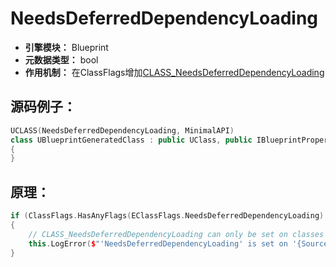 # NeedsDeferredDependencyLoading

- **引擎模块：** Blueprint
- **元数据类型：** bool
- **作用机制：** 在ClassFlags增加[CLASS_NeedsDeferredDependencyLoading](../../../Flags/EClassFlags/CLASS_NeedsDeferredDependencyLoading.md)

## 源码例子：

```cpp
UCLASS(NeedsDeferredDependencyLoading, MinimalAPI)
class UBlueprintGeneratedClass : public UClass, public IBlueprintPropertyGuidProvider
{
}
```

## 原理：

```cpp
if (ClassFlags.HasAnyFlags(EClassFlags.NeedsDeferredDependencyLoading) && !IsChildOf(Session.UClass))
{
	// CLASS_NeedsDeferredDependencyLoading can only be set on classes derived from UClass
	this.LogError($"'NeedsDeferredDependencyLoading' is set on '{SourceName}' but the flag can only be used with classes derived from UClass.");
}
```